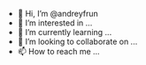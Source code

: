 - 👋 Hi, I’m @andreyfrun
- 👀 I’m interested in ...
- 🌱 I’m currently learning ...
- 💞️ I’m looking to collaborate on ...
- 📫 How to reach me ...

<!---
andreyfrun/andreyfrun is a ✨ special ✨ repository because its `README.md` (this file) appears on your GitHub profile.
You can click the Preview link to take a look at your changes.
--->
